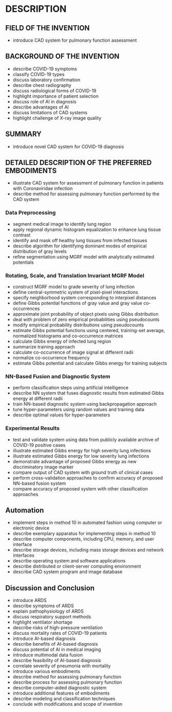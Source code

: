 # DESCRIPTION

## FIELD OF THE INVENTION

- introduce CAD system for pulmonary function assessment

## BACKGROUND OF THE INVENTION

- describe COVID-19 symptoms
- classify COVID-19 types
- discuss laboratory confirmation
- describe chest radiography
- discuss radiological forms of COVID-19
- highlight importance of patient selection
- discuss role of AI in diagnosis
- describe advantages of AI
- discuss limitations of CAD systems
- highlight challenge of X-ray image quality

## SUMMARY

- introduce novel CAD system for COVID-19 diagnosis

## DETAILED DESCRIPTION OF THE PREFERRED EMBODIMENTS

- illustrate CAD system for assessment of pulmonary function in patients with Coronaviridae infection
- describe method for assessing pulmonary function performed by the CAD system

### Data Preprocessing

- segment medical image to identify lung region
- apply regional dynamic histogram equalization to enhance lung tissue contrast
- identify and mask off healthy lung tissues from infected tissues
- describe algorithm for identifying dominant modes of empirical distribution of gray levels
- refine segmentation using MGRF model with analytically estimated potentials

### Rotating, Scale, and Translation Invariant MGRF Model

- construct MGRF model to grade severity of lung infection
- define central-symmetric system of pixel-pixel interactions
- specify neighborhood system corresponding to interpixel distances
- define Gibbs potential functions of gray value and gray value co-occurrences
- approximate joint probability of object pixels using Gibbs distribution
- deal with problem of zero empirical probabilities using pseudocounts
- modify empirical probability distributions using pseudocounts
- estimate Gibbs potential functions using centered, training-set average, normalized histograms and co-occurrence matrices
- calculate Gibbs energy of infected lung region
- summarize training approach
- calculate co-occurrence of image signal at different radii
- normalize co-occurrence frequency
- estimate Gibbs potential and calculate Gibbs energy for training subjects

### NN-Based Fusion and Diagnostic System

- perform classification steps using artificial intelligence
- describe NN system that fuses diagnostic results from estimated Gibbs energy at different radii
- train NN-based diagnostic system using backpropagation approach
- tune hyper-parameters using random values and training data
- describe optimal values for hyper-parameters

### Experimental Results

- test and validate system using data from publicly available archive of COVID-19 positive cases
- illustrate estimated Gibbs energy for high severity lung infections
- illustrate estimated Gibbs energy for low severity lung infections
- demonstrate advantage of proposed Gibbs energy as new discriminatory image marker
- compare output of CAD system with ground truth of clinical cases
- perform cross-validation approaches to confirm accuracy of proposed NN-based fusion system
- compare accuracy of proposed system with other classification approaches

## Automation

- implement steps in method 10 in automated fashion using computer or electronic device
- describe exemplary apparatus for implementing steps in method 10
- describe computer components, including CPU, memory, and user interface
- describe storage devices, including mass storage devices and network interfaces
- describe operating system and software applications
- describe distributed or client-server computing environment
- describe CAD system program and image database

## Discussion and Conclusion

- introduce ARDS
- describe symptoms of ARDS
- explain pathophysiology of ARDS
- discuss respiratory support methods
- highlight ventilator shortage
- describe risks of high-pressure ventilation
- discuss mortality rates of COVID-19 patients
- introduce AI-based diagnosis
- describe benefits of AI-based diagnosis
- discuss potential of AI in medical imaging
- introduce multimodal data fusion
- describe feasibility of AI-based diagnosis
- correlate severity of pneumonia with mortality
- introduce various embodiments
- describe method for assessing pulmonary function
- describe process for assessing pulmonary function
- describe computer-aided diagnostic system
- introduce additional features of embodiments
- describe modeling and classification techniques
- conclude with modifications and scope of invention


